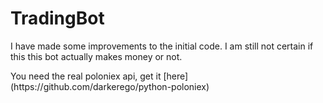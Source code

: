 # TradingBot


<p> I have made some improvements to the initial code. I am still not certain if this this bot actually makes money or not. </p>
<p> You need the real poloniex api, get it [here](https://github.com/darkerego/python-poloniex) </p>
